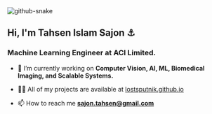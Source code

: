 <picture>
  <source media="(prefers-color-scheme: dark)" srcset="github-snake-dark.svg" />
  <source media="(prefers-color-scheme: light)" srcset="github-snake.svg" />
  <img alt="github-snake" src="github-snake.svg" />
</picture>


## Hi, I'm Tahsen Islam Sajon ⚓
### Machine Learning Engineer at ACI Limited.


- 🔭 I’m currently working on **Computer Vision, AI, ML, Biomedical Imaging, and  Scalable Systems.**

- 👨‍💻 All of my projects are available at [lostsputnik.github.io](https://lostsputnik.github.io/)

- 📫 How to reach me **sajon.tahsen@gmail.com**